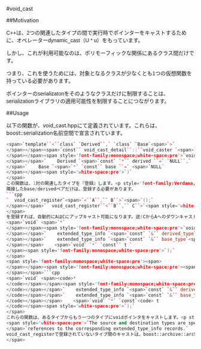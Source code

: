 #void_cast
<span style='font-family:Arial,Verdana,sans-serif;line-height:normal'>

##Motivation
<p style='font-family:Verdana,Arial,Bitstream Vera Sans,Helvetica,sans-serif'>C++は、2つの関連したタイプの間で実行時でポインターをキャストするために、オペレーターdynamic_cast<T>（U * u）をもっています。</p><p style='font-family:Verdana,Arial,Bitstream Vera Sans,Helvetica,sans-serif'>しかし、これが利用可能なのは、ポリモーフィックな関係にあるクラス間だけです。</p><p style='font-family:Verdana,Arial,Bitstream Vera Sans,Helvetica,sans-serif'>つまり、これを使うためには、対象となるクラスが少なくとも1つの仮想関数を持っている必要があります。</p><p style='font-family:Verdana,Arial,Bitstream Vera Sans,Helvetica,sans-serif'>ポインターのserializatonをそのようなクラスだけに制限することは、serializationライブラリの適用可能性を制限することにつながります。</p>

##Usage

以下の関数が、void_cast.hppにて定義されています。これらは、boost::serialization名前空間で宣言されています。
```cpp
<span>`template``<``class` `Derived``,` `class` `Base`<span>`>`
</span></span><span>`const`` void_cast_detail``::``void_caster `<span>`&`
</span></span><span style='font-family:monospace;white-space:pre'>`void_cast_register`<span>`(`
</span></span>`    Derived `<span>`const` `*`` derived ``=` `NULL``,` 
</span>`    Base `<span>`*` `const`` base ``=` <span>`NULL`
</span></span><span style='white-space:pre'>`)`
</span>
この関数は、1対の関連したタイプを『登録』します。<p style='font-family:Verdana,Arial,Bitstream Vera Sans,Helvetica,sans-serif'>これは、DerivedをBBBから直接導出するための情報をグローバルなテーブルに保存します。</p><p style='font-family:Verdana,Arial,Bitstream Vera Sans,Helvetica,sans-serif'>この『登録』は、プログラムのどこでも実行することができます。</p><p style='font-family:Verdana,Arial,Bitstream Vera Sans,Helvetica,sans-serif'>pre-runtimeにビルドされるテーブルは、プログラムの他のどの場所でも利用できます。</p><p style='font-family:Verdana,Arial,Bitstream Vera Sans,Helvetica,sans-serif'><i>訳注：他の、とは、pre-runtimeのビルド中は除くという意味であろう</i></p>
隣接したbase/derivedペアだけは、登録する必要があります。
```cpp
`  void_cast_register`<span>`<``A``,`` B``>`<span>`();`
</span></span>`  void_cast_register``<``B``,`` C``>`<span style='white-space:pre'>`();`
</span>
を登録すれば、自動的にAはCにアップキャスト可能になります。逆(CからAへのダウンキャスト）も同様です。```cpp
<span>`void` <span>`*`
</span></span><span style='font-family:monospace;white-space:pre'>`void_upcast`<span>`(`
</span></span>`    extended_type_info `<span>`const` `&`` derived_type`<span>`,`
</span></span>`    extended_type_info `<span>`const` `&`` base_type`<span>`,`
</span></span>    <span>`void` `*` `const`` t `
</span><span style='font-family:monospace;white-space:pre'>`);`
</span>
<span style='font-family:monospace;white-space:pre'><span>
</span></span><span style='font-family:monospace;white-space:pre'><span>
</span></span>```cpp
<span>`void` <span><code>*
</code></span></span><span style='font-family:monospace;white-space:pre'>`void_downcast`<span><code>(
</code></span></span>`    extended_type_info `<span>`const` `&`` derived_type`<span><code>,
</code></span></span>`    extended_type_info `<span>`const` `&`` base_type`<span><code>,
</code></span></span>    <span>`void` `*` `const`<code> t 
</code></span><span style='white-space:pre'>`);`
</span>
これらの関数は、あるタイプからもう一つのタイプにvoidポインタをキャストします。<p style='font-family:Verdana,Arial,Bitstream Vera Sans,Helvetica,sans-serif'>変換元と変換先タイプは、対応するextended_type_infoレコードを参照することで指定されます。</p><p style='font-family:Verdana,Arial,Bitstream Vera Sans,Helvetica,sans-serif'><i>訳注：原文は以下の通りだが、definitionはdestinationの誤りと考えて訳している</i></p>```cpp
<span style='white-space:pre'>`The source and destination types are specified by passing`
</span>`references to the corresponding extended_type_info records.`
void_cast_registerで登録されていないタイプ間のキャストは、boost::archive::archive_exception例外を投げます。その際のexception_codeは、unregistered_castとなります。
</span>